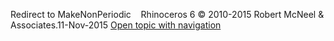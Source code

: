---
---

Redirect to MakeNonPeriodic&#160;
&#160;
Rhinoceros 6 © 2010-2015 Robert McNeel &amp; Associates.11-Nov-2015
 [Open topic with navigation](makenonperiodic.html) 

